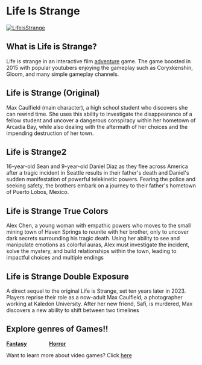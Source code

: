 # Life Is Strange 
[![LifeisStrange](https://upload.wikimedia.org/wikipedia/commons/0/09/Life_Is_Strange.png)](https://lifeisstrange.square-enix-games.com/en-us)
## What is Life is Strange?
Life is strange in an interactive film [adventure][genre1] game. The game boosted in 2015 with popular youtubers enjoying the gameplay such as Coryxkenshin, Gloom, and many simple gameplay channels.
## Life is Strange (Original)
Max Caulfield (main character), a high school student who discovers she can rewind time. She uses this ability to investigate the disappearance of a fellow student and uncover a dangerous conspiracy within her hometown of Arcadia Bay, while also dealing with the aftermath of her choices and the impending destruction of her town.

## Life is Strange2
16-year-old Sean and 9-year-old Daniel Diaz as they flee across America after a tragic incident in Seattle results in their father's death and Daniel's sudden manifestation of powerful telekinetic powers. Fearing the police and seeking safety, the brothers embark on a journey to their father's hometown of Puerto Lobos, Mexico.
## Life is Strange True Colors
Alex Chen, a young woman with empathic powers who moves to the small mining town of Haven Springs to reunite with her brother, only to uncover dark secrets surrounding his tragic death. Using her ability to see and manipulate emotions as colorful auras, Alex must investigate the incident, solve the mystery, and build relationships within the town, leading to impactful choices and multiple endings
## Life is Strange Double Exposure 
A direct sequel to the original Life is Strange, set ten years later in 2023. Players reprise their role as a now-adult Max Caulfield, a photographer working at Kaledon University. After her new friend, Safi, is murdered, Max discovers a new ability to shift between two timelines
## Explore genres of Games!!
**[Fantasy](fantasy/fent.md)** &nbsp; &nbsp; &nbsp; &nbsp; &nbsp; &nbsp; &nbsp; **[Horror](horror/horrorfile.md)**

[lifestrange]: https://github.com/319SoftDev/wiki-project-group-row-2/blob/main/videogame/readme.md

[genre1]:https://github.com/319SoftDev/wiki-project-group-row-2/blob/main/videogame/storygame/story.md

Want to learn more about video games? Click [here][another place]

[another place]: https://github.com/319SoftDev/wiki-project-group-row-2/blob/main/videogame/readme.md
